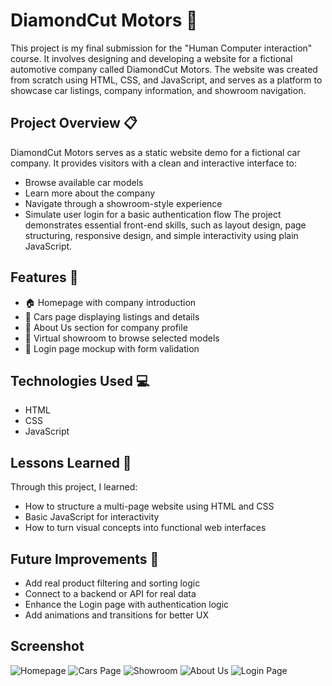 # DiamondCut Motors 🚗

This project is my final submission for the "Human Computer interaction" course. It involves designing and developing a website for a fictional automotive company called DiamondCut Motors. 
The website was created from scratch using HTML, CSS, and JavaScript, and serves as a platform to showcase car listings, company information, and showroom navigation.

## Project Overview 📋

DiamondCut Motors serves as a static website demo for a fictional car company. It provides visitors with a clean and interactive interface to:
- Browse available car models
- Learn more about the company
- Navigate through a showroom-style experience
- Simulate user login for a basic authentication flow
The project demonstrates essential front-end skills, such as layout design, page structuring, responsive design, and simple interactivity using plain JavaScript.

## Features 🎯
- 🏠 Homepage with company introduction
- 🚗 Cars page displaying listings and details
- 🧾 About Us section for company profile
- 🏢 Virtual showroom to browse selected models
- 🔐 Login page mockup with form validation

## Technologies Used 💻
- HTML
- CSS
- JavaScript
  
## Lessons Learned 🧠

Through this project, I learned:
- How to structure a multi-page website using HTML and CSS
- Basic JavaScript for interactivity
- How to turn visual concepts into functional web interfaces

## Future Improvements 🔧
- Add real product filtering and sorting logic
- Connect to a backend or API for real data
- Enhance the Login page with authentication logic
- Add animations and transitions for better UX

## Screenshot
![Homepage](imagess/image1.jpg)
![Cars Page](imagess/image2.jpg)
![Showroom](imagess/image3.jpg)
![About Us](imagess/image4.jpg)
![Login Page](imagess/image5.jpg)
